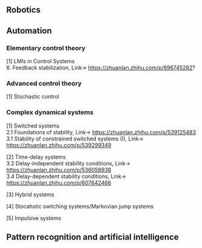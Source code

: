 
## Robotics

## Automation
### Elementary control theory
[1] LMIs in Control Systems <br>
6. Feedback stabilization, Link-> https://zhuanlan.zhihu.com/p/696745282?

### Advanced control theory
[1] Stochastic control <br>

### Complex dynamical systems
[1] Switched systems <br>
2.1 Foundations of stability, Link-> https://zhuanlan.zhihu.com/p/539125483  
3.1 Stability of constrained switched systems (I), Link-> https://zhuanlan.zhihu.com/p/539299349  

[2] Time-delay systems <br>
3.2 Delay-independent stability conditions, Link-> https://zhuanlan.zhihu.com/p/536058938  
3.4 Delay-dependent stability conditions, Link-> https://zhuanlan.zhihu.com/p/607642466

[3] Hybrid systems <br>

[4] Stocahstic switching systems/Markovian jump systems <br>

[5] Impulsive systems <br>


## Pattern recognition and artificial intelligence
